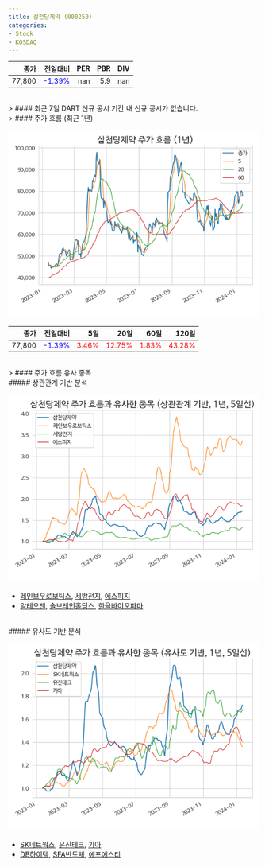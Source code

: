 ```yaml
---
title: 삼천당제약 (000250)
categories:
- Stock
- KOSDAQ
---
```


|종가|전일대비|PER|PBR|DIV|
|---:|-------:|--:|--:|--:|
|77,800|<span style="color: blue">-1.39%</span>|nan|5.9|nan|

<!-- more -->

<br>
> #### 최근 7일 DART 신규 공시
기간 내 신규 공시가 없습니다.

<br>
> #### 주가 흐름 (최근 1년)

![000250](/assets/images/stock/000250.png)

|종가|전일대비|5일|20일|60일|120일|
|---:|-------:|--:|---:|---:|----:|
|77,800|<span style="color: blue">-1.39%</span>|<span style="color: red">3.46%</span>|<span style="color: red">12.75%</span>|<span style="color: red">1.83%</span>|<span style="color: red">43.28%</span>|

<br>
> #### 주가 흐름 유사 종목

<br>
##### 상관관계 기반 분석

![000250](/assets/images/stock/000250_corr.png)
- [레인보우로보틱스](/277810/), [세방전지](/004490/), [에스피지](/058610/)
- [알테오젠](/196170/), [솔브레인홀딩스](/036830/), [한올바이오파마](/009420/)

<br>
##### 유사도 기반 분석

![000250](/assets/images/stock/000250_sim.png)
- [SK네트웍스](/001740/), [유진테크](/084370/), [기아](/000270/)
- [DB하이텍](/000990/), [SFA반도체](/036540/), [에프에스티](/036810/)